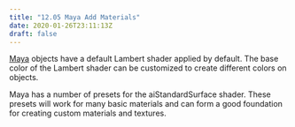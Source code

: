 ```yaml
---
title: "12.05 Maya Add Materials"
date: 2020-01-26T23:11:13Z
draft: false
---
```


[Maya](../../../../3d-modeling/maya/maya.md) objects have a default Lambert shader applied by default. The base color of the Lambert shader can be customized to create different colors on objects.

Maya has a number of presets for the aiStandardSurface shader. These presets will work for many basic materials and can form a good foundation for creating custom materials and textures.
